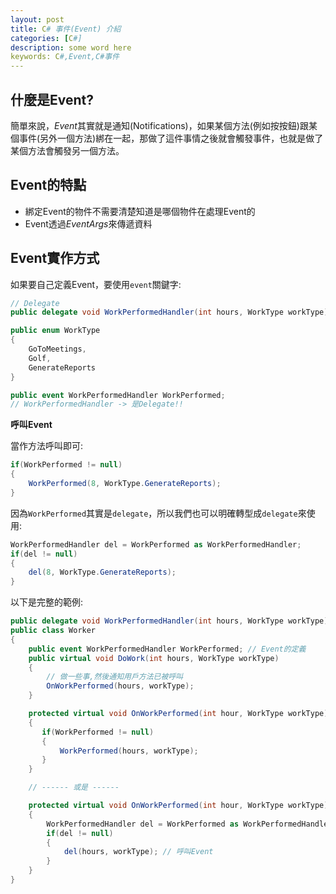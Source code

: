 ```yaml
---
layout: post
title: C# 事件(Event) 介紹   
categories: [C#]
description: some word here
keywords: C#,Event,C#事件
---
```


## 什麼是Event?
簡單來說，*Event*其實就是通知(Notifications)，如果某個方法(例如按按鈕)跟某個事件(另外一個方法)綁在一起，那做了這件事情之後就會觸發事件，也就是做了某個方法會觸發另一個方法。

## Event的特點
* 綁定Event的物件不需要清楚知道是哪個物件在處理Event的
* Event透過*EventArgs*來傳遞資料

## Event實作方式
如果要自己定義Event，要使用`event`關鍵字:
```csharp
// Delegate
public delegate void WorkPerformedHandler(int hours, WorkType workType);

public enum WorkType
{
    GoToMeetings,
    Golf,
    GenerateReports
}

public event WorkPerformedHandler WorkPerformed;
// WorkPerformedHandler -> 是Delegate!!
```

**呼叫Event**

當作方法呼叫即可:
```csharp
if(WorkPerformed != null)
{
    WorkPerformed(8, WorkType.GenerateReports);
}
```

因為`WorkPerformed`其實是`delegate`，所以我們也可以明確轉型成`delegate`來使用:
```csharp
WorkPerformedHandler del = WorkPerformed as WorkPerformedHandler;
if(del != null)
{
    del(8, WorkType.GenerateReports);
}
```

以下是完整的範例:

```csharp
public delegate void WorkPerformedHandler(int hours, WorkType workType);
public class Worker
{
    public event WorkPerformedHandler WorkPerformed; // Event的定義
    public virtual void DoWork(int hours, WorkType workType)
    {
        // 做一些事,然後通知用戶方法已被呼叫
        OnWorkPerformed(hours, workType);
    }

    protected virtual void OnWorkPerformed(int hour, WorkType workType)
    {
       if(WorkPerformed != null)
       {
           WorkPerformed(hours, workType);
       }
    }

    // ------ 或是 ------

    protected virtual void OnWorkPerformed(int hour, WorkType workType)
    {
        WorkPerformedHandler del = WorkPerformed as WorkPerformedHandler;
        if(del != null)
        {
            del(hours, workType); // 呼叫Event
        }
    }
}
```
